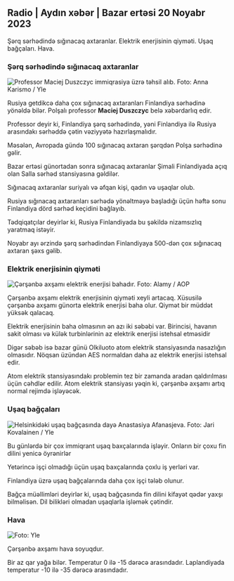 ## Radio \| Aydın xəbər \| Bazar ertəsi 20 Noyabr 2023

Şərq sərhədində sığınacaq axtaranlar. Elektrik enerjisinin qiyməti. Uşaq bağçaları. Hava.

### Şərq sərhədində sığınacaq axtaranlar

![Professor Maciej Duszczyc immiqrasiya üzrə təhsil alıb. Foto: Anna Karismo / Yle](https://images.cdn.yle.fi/image/upload/c_crop,h_2268,w_4028,x_0,y_0/ar_1.777777777777777,c_fill,g_faces,h_670/w_pr.q_auto:eco/f_auto/fl_lossy/v1700423531/39-1203119655a67178e33b)

Rusiya getdikcə daha çox sığınacaq axtaranları Finlandiya sərhədinə yönəldə bilər. Polşalı professor **Maciej Duszczyc** belə xəbərdarlıq edir.

Professor deyir ki, Finlandiya şərq sərhədində, yəni Finlandiya ilə Rusiya arasındakı sərhəddə çətin vəziyyətə hazırlaşmalıdır.

Məsələn, Avropada gündə 100 sığınacaq axtaran şərqdən Polşa sərhədinə gəlir.

Bazar ertəsi günortadan sonra sığınacaq axtaranlar Şimali Finlandiyada açıq olan Salla sərhəd stansiyasına gəldilər.

Sığınacaq axtaranlar suriyalı və əfqan kişi, qadın və uşaqlar olub.

Rusiya sığınacaq axtaranları sərhədə yönəltməyə başladığı üçün həftə sonu Finlandiya dörd sərhəd keçidini bağlayıb.

Tədqiqatçılar deyirlər ki, Rusiya Finlandiyada bu şəkildə nizamsızlıq yaratmaq istəyir.

Noyabr ayı ərzində şərq sərhədindən Finlandiyaya 500-dən çox sığınacaq axtaran şəxs gəlib.

### Elektrik enerjisinin qiyməti

![Çərşənbə axşamı elektrik enerjisi bahadır. Foto: Alamy / AOP](https://images.cdn.yle.fi/image/upload/c_crop,h_3375,w_6000,x_0,y_467/ar_1.77777777777777,c_fill,g_faces,h_6701tow,h_6701tow,:eco/f_auto/fl_lossy/v1691842960/39-106121063c8f48238bcf)

Çərşənbə axşamı elektrik enerjisinin qiyməti xeyli artacaq. Xüsusilə çərşənbə axşamı günorta elektrik enerjisi baha olur. Qiymət bir müddət yüksək qalacaq.

Elektrik enerjisinin baha olmasının ən azı iki səbəbi var. Birincisi, havanın sakit olması və külək turbinlərinin az elektrik enerjisi istehsal etməsidir

Digər səbəb isə bazar günü Olkiluoto atom elektrik stansiyasında nasazlığın olmasıdır. Nöqsan üzündən AES normaldan daha az elektrik enerjisi istehsal edir.

Atom elektrik stansiyasındakı problemin tez bir zamanda aradan qaldırılması üçün cəhdlər edilir. Atom elektrik stansiyası yəqin ki, çərşənbə axşamı artıq normal rejimdə işləyəcək.

### Uşaq bağçaları

![Helsinkidəki uşaq bağçasında dayə Anastasiya Afanasjeva. Foto: Jari Kovalainen / Yle](https://images.cdn.yle.fi/image/upload/c_crop,h_3375,w_6000,x_0,y_134/ar_1.7777777777777777,c_fill,g_faces,_06/h_02q_auto:eco/f_auto/fl_lossy/v1700133967/39-12015336555f596ca4eb)

Bu günlərdə bir çox immiqrant uşaq baxçalarında işləyir. Onların bir çoxu fin dilini yenicə öyrənirlər

Yetərincə işçi olmadığı üçün uşaq baxçalarında çoxlu iş yerləri var.

Finlandiya üzrə uşaq bağçalarında daha çox işçi tələb olunur.

Bağça müəllimləri deyirlər ki, uşaq bağçasında fin dilini kifayət qədər yaxşı bilməlisən. Dil bilikləri olmadan uşaqlarla işləmək çətindir.

### Hava

![ Foto: Yle](https://images.cdn.yle.fi/image/upload/c_crop,h_1080,w_1919,x_0,y_0/ar_1.7777777777777777,c_fill,g_faces,h_675,w_101to/d_prq.au:eco/f_auto/fl_lossy/v1700492173/39-1203681655b7364e6c83)

Çərşənbə axşamı hava soyuqdur.

Bir az qar yağa bilər. Temperatur 0 ilə -15 dərəcə arasındadır. Laplandiyada temperatur -10 ilə -35 dərəcə arasındadır.